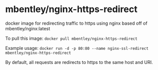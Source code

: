 mbentley/nginx-https-redirect
=============================

docker image for redirecting traffic to https using nginx
based off of mbentley/nginx:latest

To pull this image:
`docker pull mbentley/nginx-https-redirect`

Example usage:
`docker run -d -p 80:80 --name nginx-ssl-redirect mbentley/nginx-https-redirect`

By default, all requests are redirects to https to the same host and URI.
